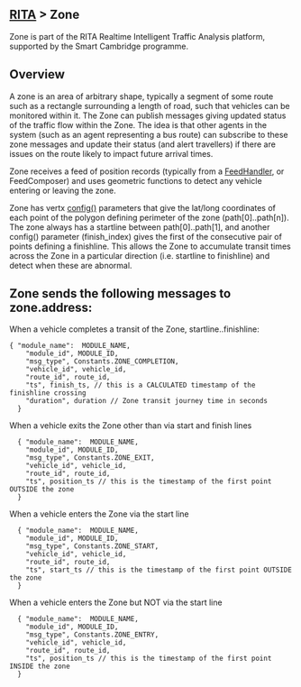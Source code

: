 ##  [RITA](https://github.com/ijl20/tfc_server) &gt; Zone

Zone is part of the RITA Realtime Intelligent Traffic Analysis platform,
supported by the Smart Cambridge programme.

## Overview

A zone is an area of arbitrary shape, typically a segment of some route such as
a rectangle surrounding a length of road, such that vehicles can be monitored within it. The
Zone can publish messages giving updated status of the traffic flow within the Zone. The idea is
that other agents in the system (such as an agent representing a bus route) can subscribe to
these zone messages and update their status (and alert travellers) if there are issues on the
route likely to impact future arrival times.

Zone receives a feed of position records
(typically from a [FeedHandler](src/main/java/uk/ac/cam/tfc_server/feedhandler), or
FeedComposer) and uses geometric functions to detect any vehicle entering or leaving the zone.

Zone has vertx [config()](http://vertx.io/blog/vert-x-application-configuration/)
parameters that give the lat/long coordinates of each point of the
polygon defining perimeter of the zone (path[0]..path[n]). The zone always has a startline
between path[0]..path[1], and another config() parameter (finish_index) gives the first of
the consecutive pair of points defining a finishline. This allows the Zone to accumulate
transit times across the Zone in a particular direction (i.e. startline to finishline) and detect
when these are abnormal.

## Zone sends the following messages to zone.address:

When a vehicle completes a transit of the Zone, startline..finishline:
```
{ "module_name":  MODULE_NAME,
    "module_id", MODULE_ID,
    "msg_type", Constants.ZONE_COMPLETION,
    "vehicle_id", vehicle_id,
    "route_id", route_id,
    "ts", finish_ts, // this is a CALCULATED timestamp of the finishline crossing
    "duration", duration // Zone transit journey time in seconds
  }
```

When a vehicle exits the Zone other than via start and finish lines
```
  { "module_name":  MODULE_NAME,
    "module_id", MODULE_ID,
    "msg_type", Constants.ZONE_EXIT,
    "vehicle_id", vehicle_id,
    "route_id", route_id,
    "ts", position_ts // this is the timestamp of the first point OUTSIDE the zone
  }
```

When a vehicle enters the Zone via the start line
```
  { "module_name":  MODULE_NAME,
    "module_id", MODULE_ID,
    "msg_type", Constants.ZONE_START,
    "vehicle_id", vehicle_id,
    "route_id", route_id,
    "ts", start_ts // this is the timestamp of the first point OUTSIDE the zone
  }
```

When a vehicle enters the Zone but NOT via the start line
```
  { "module_name":  MODULE_NAME,
    "module_id", MODULE_ID,
    "msg_type", Constants.ZONE_ENTRY,
    "vehicle_id", vehicle_id,
    "route_id", route_id,
    "ts", position_ts // this is the timestamp of the first point INSIDE the zone
  }
```

